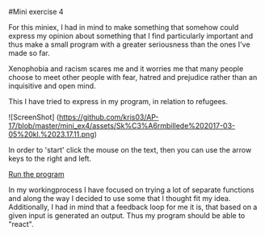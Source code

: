 #Mini exercise 4

For this miniex, I had in mind to make something that somehow could express my opinion about something that I find particularly important and thus make a small program with a greater seriousness than the ones I've made so far. 

Xenophobia and racism scares me and it worries me that many people choose to meet other people with fear, hatred and prejudice rather than an inquisitive and open mind.

This I have tried to express in my program, in relation to refugees.

![ScreenShot] (https://github.com/kris03/AP-17/blob/master/mini_ex4/assets/Sk%C3%A6rmbillede%202017-03-05%20kl.%2023.17.11.png)

In order to 'start' click the mouse on the text, then you can use the arrow keys to the right and left.

[Run the program](https://rawgit.com/kris03/AP-17/master/mini_ex4/index.html)

In my workingprocess I have focused on trying a lot of separate functions and along the way I decided to use some that I thought fit my idea. Additionally, I had in mind that a feedback loop for me it is, that based on a given input is generated an output. 
Thus my program should be able to "react".
